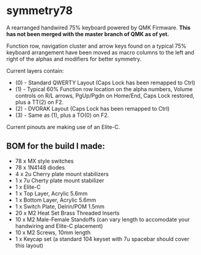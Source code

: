 # symmetry78
A rearranged handwired 75% keyboard powered by QMK Firmware. **This has not been merged with the master branch of QMK as of yet.**

Function row, navigation cluster and arrow keys found on a typical 75% keyboard arrangement have been moved as macro columns to the left and right of the alphas and modifiers for better symmetry.

Current layers contain:
* (0) - Standard QWERTY Layout (Caps Lock has been remapped to Ctrl)
* (1) - Typical 60% Function row location on the alpha numbers, Volume controls on R/L arrows, PgUp/Pgdn on Home/End, Caps Lock restored, plus a TT(2) on F2.
* (2) - DVORAK Layout (Caps Lock has been remapped to Ctrl)
* (3) - Same as (1), plus a TO(0) on F2.

Current pinouts are making use of an Elite-C.

## BOM for the build I made:
- 78 x MX style switches
- 78 x 1N4148 diodes
- 4 x 2u Cherry plate mount stabilizers
- 1 x 7u Cherty plate mount stabilizer
- 1 x Elite-C
- 1 x Top Layer, Acrylic 5.6mm
- 1 x Bottom Layer, Acrylic 5.6mm
- 1 x Switch Plate, Delrin/POM 1.5mm
- 20 x M2 Heat Set Brass Threaded Inserts
- 10 x M2 Male-Female Standoffs (can vary length to accomodate your handwiring and Elite-C placement)
- 10 x M2 Screws, 10mm length
- 1 x Keycap set (a standard 104 keyset with 7u spacebar should cover this layout)
